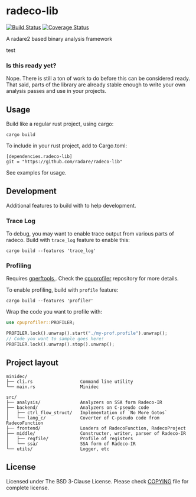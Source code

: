 # radeco-lib

[![Build Status](https://travis-ci.org/radareorg/radeco-lib.svg?branch=master)](https://travis-ci.org/radareorg/radeco-lib)
[![Coverage Status](https://coveralls.io/repos/github/radare/radeco-lib/badge.svg?branch=master)](https://coveralls.io/github/radare/radeco-lib?branch=master)

A radare2 based binary analysis framework

test

### Is this ready yet?

Nope. There is still a ton of work to do before this can be considered ready.
That said, parts of the library are already stable enough to write your own
analysis passes and use in your projects.


## Usage

Build like a regular rust project, using cargo:

`cargo build`

To include in your rust project, add to Cargo.toml:

```
[dependencies.radeco-lib]
git = "https://github.com/radare/radeco-lib"
```

See examples for usage.

## Development

Additional features to build with to help development.

### Trace Log

To debug, you may want to enable trace output from various parts of radeco.
Build with `trace_log` feature to enable this:

`cargo build --features 'trace_log'`


### Profiling

Requires [gperftools ](https://github.com/gperftools/gperftools). Check the
[cpuprofiler](https://github.com/AtheMathmo/cpuprofiler) repository for more details.

To enable profiling, build with `profile` feature:

`cargo build --features 'profiler'`

Wrap the code you want to profile with:

```rust
use cpuprofiler::PROFILER;

PROFILER.lock().unwrap().start("./my-prof.profile").unwrap();
// Code you want to sample goes here!
PROFILER.lock().unwrap().stop().unwrap();
```

## Project layout

```
minidec/
├── cli.rs                  Command line utility
└── main.rs                 Minidec

src/
├── analysis/               Analyzers on SSA form Radeco-IR
├── backend/                Analyzers on C-pseudo code
│   ├── ctrl_flow_struct/   Implementation of `No More Gotos`
│   └── lang_c/             Coverter of C-pseudo code from RadecoFunction
├── frontend/               Loaders of RadecoFunction, RadecoProject
├── middle/                 Constructer, writer, parser of Radeco-IR
│   ├── regfile/            Profile of registers
│   └── ssa/                SSA form of Radeco-IR
└── utils/                  Logger, etc
```

## License
Licensed under The BSD 3-Clause License. Please check [COPYING](https://github.com/radare/radeco-lib/blob/master/COPYING) file for
complete license.
